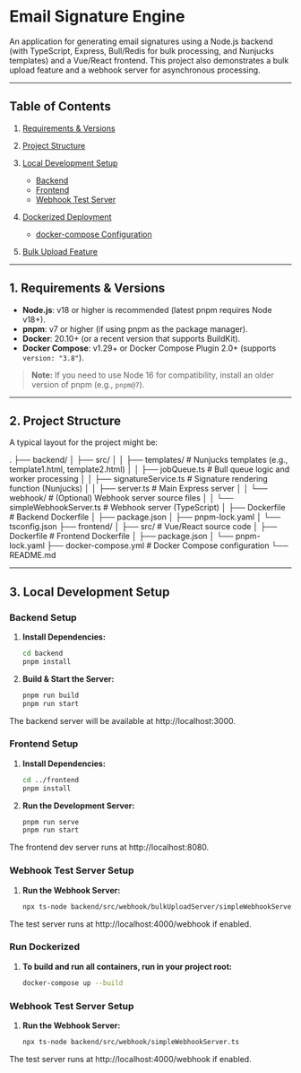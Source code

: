 # Email Signature Engine

An application for generating email signatures using a Node.js backend (with TypeScript, Express, Bull/Redis for bulk processing, and Nunjucks templates) and a Vue/React frontend. This project also demonstrates a bulk upload feature and a webhook server for asynchronous processing.

---

## Table of Contents

1. [Requirements & Versions](#requirements--versions)
2. [Project Structure](#project-structure)
3. [Local Development Setup](#local-development-setup)
   - [Backend](#backend)
   - [Frontend](#frontend)
   - [Webhook Test Server](#webhook-test-server)
4. [Dockerized Deployment](#dockerized-deployment)

   - [docker-compose Configuration](#docker-compose-configuration)
5. [Bulk Upload Feature](#bulk-upload-feature)

---

## 1. Requirements & Versions

- **Node.js**: v18 or higher is recommended (latest pnpm requires Node v18+).
- **pnpm**: v7 or higher (if using pnpm as the package manager).
- **Docker**: 20.10+ (or a recent version that supports BuildKit).
- **Docker Compose**: v1.29+ or Docker Compose Plugin 2.0+ (supports `version: "3.8"`).

> **Note:** If you need to use Node 16 for compatibility, install an older version of pnpm (e.g., `pnpm@7`).

---

## 2. Project Structure

A typical layout for the project might be:

. ├── backend/ │ ├── src/ │ │ ├── templates/ # Nunjucks templates (e.g., template1.html, template2.html) │ │ ├── jobQueue.ts # Bull queue logic and worker processing │ │ ├── signatureService.ts # Signature rendering function (Nunjucks) │ │ ├── server.ts # Main Express server │ │ └── webhook/ # (Optional) Webhook server source files │ │ └── simpleWebhookServer.ts # Webhook server (TypeScript) │ ├── Dockerfile # Backend Dockerfile │ ├── package.json │ ├── pnpm-lock.yaml │ └── tsconfig.json ├── frontend/ │ ├── src/ # Vue/React source code │ ├── Dockerfile # Frontend Dockerfile │ ├── package.json │ └── pnpm-lock.yaml ├── docker-compose.yml # Docker Compose configuration └── README.md


---

## 3. Local Development Setup

### Backend Setup

1. **Install Dependencies:**
   ```bash
   cd backend
   pnpm install

2. **Build & Start the Server:**
   ```bash
   pnpm run build
   pnpm run start

The backend server will be available at http://localhost:3000.


### Frontend Setup
1. **Install Dependencies:**
   ```bash
   cd ../frontend
   pnpm install

2. **Run the Development Server:**
   ```bash
   pnpm run serve
   pnpm run start

The frontend dev server runs at http://localhost:8080.

### Webhook Test Server Setup
1. **Run the Webhook Server:**
   ```bash
   npx ts-node backend/src/webhook/bulkUploadServer/simpleWebhookServer.ts

The test server runs at http://localhost:4000/webhook if enabled.

### Run Dockerized
1. **To build and run all containers, run in your project root:**
   ```bash
   docker-compose up --build


### Webhook Test Server Setup
1. **Run the Webhook Server:**
   ```bash
   npx ts-node backend/src/webhook/simpleWebhookServer.ts

The test server runs at http://localhost:4000/webhook if enabled.







